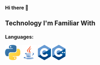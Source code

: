 ### Hi there 👋

## Technology I'm Familiar With
### Languages:
<div align="start">
    <img src="Img/Python.png" height="50px">
    <img src="Img/Java.png" height="50px">
    <img src="Img/C.png" height="50px">
    <img src="Img/CPP.png" height="50px">
</div>
